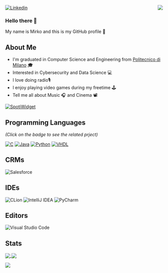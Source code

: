 [![Linkedin](https://img.shields.io/badge/linkedin%20-%230077B5.svg?&style=for-the-badge&logo=linkedin&logoColor=white)]( www.linkedin.com/in/mirkoliveli)
<img align="right" src="https://komarev.com/ghpvc/?username=mirkoliveli&color=green&label=PROFILE+VIEWS&style=for-the-badge">


### Hello there 👋 
<div style="text-align: justify"> 
My name is Mirko and this is my GitHub profile 👤
</div>


## About Me
* I'm graduated in Computer Science and Engineering from [Politecnico di Milano](https://www.polimi.it/) 🎓
* Interested in Cybersecurity and Data Science 💻
* I love doing radio🎙
* I enjoy playing video games during my freetime 🕹
* Tell me all about Music 🎧  and Cinema 📽


[![SpotiWidget](https://spotiwidget.vercel.app/widget?uid=11136884186&theme=natemoo-re&invert_artist_title=false&cover=true&progress_bar=true&progress_color=%23B3B3B3&sound_waves=true&sound_waves_color=%23613583&background=true&background_color=%23121212)](https://github.com/Hecsall/spotiwidget)



[comment]: <> (This is a comment, it will not be included)
[comment]: <> (in  the output file unless you use it in)
[comment]: <> (wakatime API KEY: 74f4c1d9-a527-468c-af4b-41e577f5ba8e)





## Programming Languages
_(Click on the badge to see the related prject)_



[![C](https://img.shields.io/badge/c%20-%2300599C.svg?&style=for-the-badge&logo=c&logoColor=white)](<https://github.com/mirkoliveli/API2021>)
[![Java](https://img.shields.io/badge/java-%23ED8B00.svg?&style=for-the-badge&logo=java&logoColor=white)](<https://github.com/mirkoliveli/ing-sw-2021-grossoni-liveli-orlando>)
[![Python](https://img.shields.io/badge/python%20-%2314354C.svg?&style=for-the-badge&logo=python&logoColor=white)](<https://github.com/alessandrozito98/electoral-systems-simulator>)
[![VHDL](https://img.shields.io/badge/-VHDL-lightgrey?style=for-the-badge&logo=xilinx&logoColor=red)](<https://github.com/mirkoliveli/Progetto-Reti-Logiche-2020-2021>)

## CRMs

![Salesforce](https://img.shields.io/badge/salesforce-%230092DA.svg?style=for-the-badge&logo=salesforce&logoColor=white)

## IDEs

![CLion](https://img.shields.io/badge/CLion-black?style=for-the-badge&logo=clion&logoColor=white)
![IntelliJ IDEA](https://img.shields.io/badge/IntelliJIDEA-000000.svg?style=for-the-badge&logo=intellij-idea&logoColor=white)
![PyCharm](https://img.shields.io/badge/pycharm-143?style=for-the-badge&logo=pycharm&logoColor=black&color=black&labelColor=green)

## Editors

![Visual Studio Code](https://img.shields.io/badge/Visual%20Studio%20Code-0078d7.svg?style=for-the-badge&logo=visual-studio-code&logoColor=white)

## Stats

<a href="https://github.com/anuraghazra/github-readme-stats">
  <img align="center" src="https://github-readme-stats.vercel.app/api?username=mirkoliveli&show_icons=true&bg_color=0d1117&layout=compact&border_color=0d1117&icon_color=00d26a&title_color=00d26a&text_color=ffffff" />
</a>
<a href="https://github.com/anuraghazra/convoychat">
  <img align="center" src="https://github-readme-stats.vercel.app/api/top-langs/?username=mirkoliveli&layout=compact&langs_count=8&bg_color=0d1117&border_color=0d1117&icon_color=00d26a&title_color=00d26a&text_color=ffffff" />
</a>

<a href="https://wakatime.com"><img src="https://wakatime.com/share/@e0f28593-c540-4ae6-9ffc-27b973700078/a75283c9-7004-427c-9d31-c79689e1bf7c.png" /></a>
